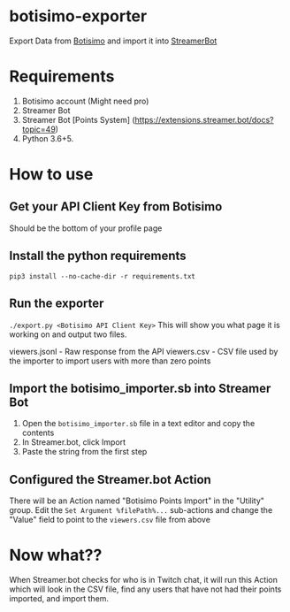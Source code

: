 # botisimo-exporter

Export Data from [Botisimo](https://botisimo.com) and import it into [StreamerBot](https://streamer.bot)


# Requirements
1. Botisimo account (Might need pro)
2. Streamer Bot
3. Streamer Bot [Points System] (https://extensions.streamer.bot/docs?topic=49)
4. Python 3.6+5. 

# How to use
## Get your API Client Key from Botisimo
Should be the bottom of your profile page

## Install the python requirements
`pip3 install --no-cache-dir -r requirements.txt`

## Run the exporter
`./export.py <Botisimo API Client Key>`
This will show you what page it is working on and output two files.

viewers.jsonl - Raw response from the API
viewers.csv - CSV file used by the importer to import users with more than zero points

## Import the botisimo_importer.sb into Streamer Bot
1. Open the `botisimo_importer.sb` file in a text editor and copy the contents
2. In Streamer.bot, click Import
3. Paste the string from the first step

## Configured the Streamer.bot Action
There will be an Action named "Botisimo Points Import" in the "Utility" group.
Edit the `Set Argument %filePath%...` sub-actions and change the "Value" field to point to the `viewers.csv` file from above

# Now what??
When Streamer.bot checks for who is in Twitch chat, it will run this Action which will look in the CSV file, find any users that have not had their points imported, and import them.

